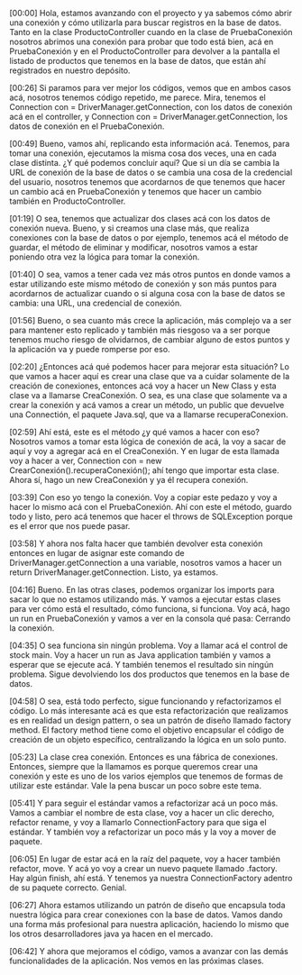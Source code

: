 [00:00] Hola, estamos avanzando con el proyecto y ya sabemos cómo abrir una conexión y cómo utilizarla para buscar registros en la base de datos. Tanto en la clase ProductoController cuando en la clase de PruebaConexión nosotros abrimos una conexión para probar que todo está bien, acá en PruebaConexión y en el ProductoController para devolver a la pantalla el listado de productos que tenemos en la base de datos, que están ahí registrados en nuestro depósito.

[00:26] Si paramos para ver mejor los códigos, vemos que en ambos casos acá, nosotros tenemos código repetido, me parece. Mira, tenemos el Connection con = DriverManager.getConnection, con los datos de conexión acá en el controller, y Connection con = DriverManager.getConnection, los datos de conexión en el PruebaConexión.

[00:49] Bueno, vamos ahí, replicando esta información acá. Tenemos, para tomar una conexión, ejecutamos la misma cosa dos veces, una en cada clase distinta. ¿Y qué podemos concluir aquí? Que si un día se cambia la URL de conexión de la base de datos o se cambia una cosa de la credencial del usuario, nosotros tenemos que acordarnos de que tenemos que hacer un cambio acá en PruebaConexión y tenemos que hacer un cambio también en ProductoController.

[01:19] O sea, tenemos que actualizar dos clases acá con los datos de conexión nueva. Bueno, y si creamos una clase más, que realiza conexiones con la base de datos o por ejemplo, tenemos acá el método de guardar, el método de eliminar y modificar, nosotros vamos a estar poniendo otra vez la lógica para tomar la conexión.

[01:40] O sea, vamos a tener cada vez más otros puntos en donde vamos a estar utilizando este mismo método de conexión y son más puntos para acordarnos de actualizar cuando o si alguna cosa con la base de datos se cambia: una URL, una credencial de conexión.

[01:56] Bueno, o sea cuanto más crece la aplicación, más complejo va a ser para mantener esto replicado y también más riesgoso va a ser porque tenemos mucho riesgo de olvidarnos, de cambiar alguno de estos puntos y la aplicación va y puede romperse por eso.

[02:20] ¿Entonces acá qué podemos hacer para mejorar esta situación? Lo que vamos a hacer aquí es crear una clase que va a cuidar solamente de la creación de conexiones, entonces acá voy a hacer un New Class y esta clase va a llamarse CreaConexión. O sea, es una clase que solamente va a crear la conexión y acá vamos a crear un método, un public que devuelve una Connectión, el paquete Java.sql, que va a llamarse recuperaConexion.

[02:59] Ahí está, este es el método ¿y qué vamos a hacer con eso? Nosotros vamos a tomar esta lógica de conexión de acá, la voy a sacar de aquí y voy a agregar acá en el CreaConexión. Y en lugar de esta llamada voy a hacer a ver, Connection con = new CrearConexión().recuperaConexión(); ahí tengo que importar esta clase. Ahora sí, hago un new CreaConexión y ya él recupera conexión.

[03:39] Con eso yo tengo la conexión. Voy a copiar este pedazo y voy a hacer lo mismo acá con el PruebaConexión. Ahí con este el método, guardo todo y listo, pero acá tenemos que hacer el throws de SQLException porque es el error que nos puede pasar.

[03:58] Y ahora nos falta hacer que también devolver esta conexión entonces en lugar de asignar este comando de DriverManager.getConnection a una variable, nosotros vamos a hacer un return DriverManager.getConnection. Listo, ya estamos.

[04:16] Bueno. En las otras clases, podemos organizar los imports para sacar lo que no estamos utilizando más. Y vamos a ejecutar estas clases para ver cómo está el resultado, cómo funciona, si funciona. Voy acá, hago un run en PruebaConexión y vamos a ver en la consola qué pasa: Cerrando la conexión.

[04:35] O sea funciona sin ningún problema. Voy a llamar acá el control de stock main. Voy a hacer un run as Java application también y vamos a esperar que se ejecute acá. Y también tenemos el resultado sin ningún problema. Sigue devolviendo los dos productos que tenemos en la base de datos.

[04:58] O sea, está todo perfecto, sigue funcionando y refactorizamos el código. Lo más interesante acá es que esta refactorización que realizamos es en realidad un design pattern, o sea un patrón de diseño llamado factory method. El factory method tiene como el objetivo encapsular el código de creación de un objeto específico, centralizando la lógica en un solo punto.

[05:23] La clase crea conexión. Entonces es una fábrica de conexiones. Entonces, siempre que la llamamos es porque queremos crear una conexión y este es uno de los varios ejemplos que tenemos de formas de utilizar este estándar. Vale la pena buscar un poco sobre este tema.

[05:41] Y para seguir el estándar vamos a refactorizar acá un poco más. Vamos a cambiar el nombre de esta clase, voy a hacer un clic derecho, refactor rename, y voy a llamarlo ConnectionFactory para que siga el estándar. Y también voy a refactorizar un poco más y la voy a mover de paquete.

[06:05] En lugar de estar acá en la raíz del paquete, voy a hacer también refactor, move. Y acá yo voy a crear un nuevo paquete llamado .factory. Hay algún finish, ahí está. Y tenemos ya nuestra ConnectionFactory adentro de su paquete correcto. Genial.

[06:27] Ahora estamos utilizando un patrón de diseño que encapsula toda nuestra lógica para crear conexiones con la base de datos. Vamos dando una forma más profesional para nuestra aplicación, haciendo lo mismo que los otros desarrolladores java ya hacen en el mercado.

[06:42] Y ahora que mejoramos el código, vamos a avanzar con las demás funcionalidades de la aplicación. Nos vemos en las próximas clases.